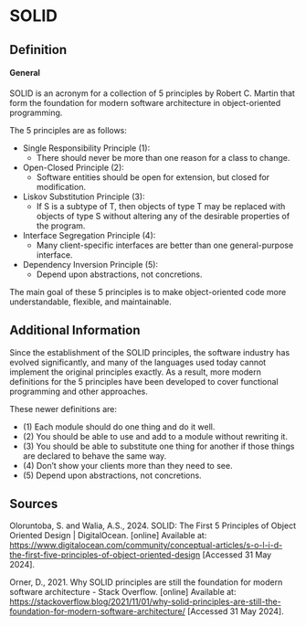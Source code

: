 # SOLID

## Definition

#### General

SOLID is an acronym for a collection of 5 principles by Robert C. Martin that form the foundation for modern software architecture in object-oriented programming.

The 5 principles are as follows:
- Single Responsibility Principle (1):
  - There should never be more than one reason for a class to change.
- Open-Closed Principle (2):
  - Software entities should be open for extension, but closed for modification.
- Liskov Substitution Principle (3):
  - If S is a subtype of T, then objects of type T may be replaced with objects of type S without altering any of the desirable properties of the program.
- Interface Segregation Principle (4):
  - Many client-specific interfaces are better than one general-purpose interface.
- Dependency Inversion Principle (5):
  - Depend upon abstractions, not concretions.

The main goal of these 5 principles is to make object-oriented code more understandable, flexible, and maintainable.

## Additional Information

Since the establishment of the SOLID principles, the software industry has evolved significantly, and many of the languages used today cannot implement the original principles exactly.
As a result, more modern definitions for the 5 principles have been developed to cover functional programming and other approaches.

These newer definitions are:
- (1) Each module should do one thing and do it well.
- (2) You should be able to use and add to a module without rewriting it.
- (3) You should be able to substitute one thing for another if those things are declared to behave the same way.
- (4) Don’t show your clients more than they need to see.
- (5) Depend upon abstractions, not concretions.

## Sources

Oloruntoba, S. and Walia, A.S., 2024. SOLID: The First 5 Principles of Object Oriented Design | DigitalOcean. [online] Available at: <https://www.digitalocean.com/community/conceptual-articles/s-o-l-i-d-the-first-five-principles-of-object-oriented-design> [Accessed 31 May 2024].

Orner, D., 2021. Why SOLID principles are still the foundation for modern software architecture - Stack Overflow. [online] Available at: <https://stackoverflow.blog/2021/11/01/why-solid-principles-are-still-the-foundation-for-modern-software-architecture/> [Accessed 31 May 2024].